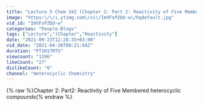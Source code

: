 ```yaml
---
title: "Lecture 5 Chem 342 (Chapter 2: Part 2: Reactivity of Five Membered)"
image: "https:\/\/i.ytimg.com\/vi\/ImVFsPZQd-w\/hqdefault.jpg"
vid_id: "ImVFsPZQd-w"
categories: "People-Blogs"
tags: ["Lecture","(Chapter","Reactivity"]
date: "2021-09-23T12:28:35+03:00"
vid_date: "2021-04-30T00:21:04Z"
duration: "PT1H17M7S"
viewcount: "1396"
likeCount: "27"
dislikeCount: "0"
channel: "Heterocyclic Chemistry"
---
```

{% raw %}Chapter 2: Part2: Reactivity of Five Membered heterocyclic compounds{% endraw %}
